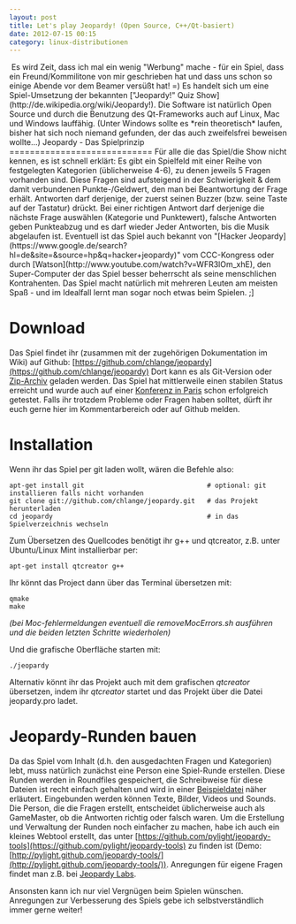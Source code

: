 ```yaml
---
layout: post
title: Let's play Jeopardy! (Open Source, C++/Qt-basiert)
date: 2012-07-15 00:15
category: linux-distributionen
---
```

<img src="{{site.url}}/images/blog/icon.png" class="lefticon" alt="" />
Es wird Zeit, dass ich mal ein wenig "Werbung" mache - für ein Spiel, dass ein Freund/Kommilitone von mir geschrieben hat und dass uns schon so einige Abende vor dem Beamer versüßt hat! =) Es handelt sich um eine Spiel-Umsetzung der bekannten ["Jeopardy!" Quiz Show](http://de.wikipedia.org/wiki/Jeopardy!). Die Software ist natürlich Open Source und durch die Benutzung des Qt-Frameworks auch auf Linux, Mac und Windows lauffähig. (Unter Windows sollte es *rein theoretisch* laufen, bisher hat sich noch niemand gefunden, der das auch zweifelsfrei beweisen wollte...)
<!--more-->
Jeopardy - Das Spielprinzip
============================
Für alle die das Spiel/die Show nicht kennen, es ist schnell erklärt: Es gibt ein Spielfeld mit einer Reihe von festgelegten Kategorien (üblicherweise 4-6), zu denen jeweils 5 Fragen vorhanden sind. Diese Fragen sind aufsteigend in der Schwierigkeit & dem damit verbundenen Punkte-/Geldwert, den man bei Beantwortung der Frage erhält. Antworten darf derjenige, der zuerst seinen Buzzer (bzw. seine Taste auf der Tastatur) drückt. Bei einer richtigen Antwort darf derjenige die nächste Frage auswählen (Kategorie und Punktewert), falsche Antworten geben Punkteabzug und es darf wieder Jeder Antworten, bis die Musik abgelaufen ist. Eventuell ist das Spiel auch bekannt von "[Hacker Jeopardy](https://www.google.de/search?hl=de&site=&source=hp&q=hacker+jeopardy)" vom CCC-Kongress oder durch [Watson](http://www.youtube.com/watch?v=WFR3lOm_xhE), den Super-Computer der das Spiel besser beherrscht als seine menschlichen Kontrahenten.
Das Spiel macht natürlich mit mehreren Leuten am meisten Spaß - und im Idealfall lernt man sogar noch etwas beim Spielen. ;]

Download
========
Das Spiel findet ihr (zusammen mit der zugehörigen Dokumentation im Wiki) auf Github:
[https://github.com/chlange/jeopardy](https://github.com/chlange/jeopardy)
Dort kann es als Git-Version oder [Zip-Archiv](https://github.com/chlange/jeopardy/tags) geladen werden. Das Spiel hat mittlerweile einen stabilen Status erreicht und wurde auch auf einer [Konferenz in Paris](http://www.youtube.com/watch?v=y6qF6n3erRY) schon erfolgreich getestet. Falls ihr trotzdem Probleme oder Fragen haben solltet, dürft ihr euch gerne hier im Kommentarbereich oder auf Github melden.

Installation
=============
Wenn ihr das Spiel per git laden wollt, wären die Befehle also:

	apt-get install git                               # optional: git installieren falls nicht vorhanden
	git clone git://github.com/chlange/jeopardy.git   # das Projekt herunterladen
	cd jeopardy                                       # in das Spielverzeichnis wechseln
	
Zum Übersetzen des Quellcodes benötigt ihr g++ und qtcreator, z.B. unter Ubuntu/Linux Mint installierbar per:

	apt-get install qtcreator g++
	
Ihr könnt das Project dann über das Terminal übersetzen mit:

	qmake
	make
	
*(bei Moc-fehlermeldungen eventuell die removeMocErrors.sh ausführen und die beiden letzten Schritte wiederholen)*

Und die grafische Oberfläche starten mit:

	./jeopardy

Alternativ könnt ihr das Projekt auch mit dem grafischen *qtcreator* übersetzen, indem ihr *qtcreator* startet und das Projekt über die Datei jeopardy.pro ladet.


Jeopardy-Runden bauen
======================
Da das Spiel vom Inhalt (d.h. den ausgedachten Fragen und Kategorien) lebt, muss natürlich zunächst eine Person eine Spiel-Runde erstellen. Diese Runden werden in Roundfiles gespeichert, die Schreibweise für diese Dateien ist recht einfach gehalten und wird in einer [Beispieldatei](https://github.com/chlange/jeopardy/blob/master/answers/1.jrf) näher erläutert. Eingebunden werden können Texte, Bilder, Videos und Sounds. Die Person, die die Fragen erstellt, entscheidet üblicherweise auch als GameMaster, ob die Antworten richtig oder falsch waren. Um die Erstellung und Verwaltung der Runden noch einfacher zu machen, habe ich auch ein kleines Webtool erstellt, das unter [https://github.com/pylight/jeopardy-tools](https://github.com/pylight/jeopardy-tools) zu finden ist (Demo: [http://pylight.github.com/jeopardy-tools/](http://pylight.github.com/jeopardy-tools/)). Anregungen für eigene Fragen findet man z.B. bei [Jeopardy Labs](http://jeopardylabs.com/browse/).

Ansonsten kann ich nur viel Vergnügen beim Spielen wünschen. Anregungen zur Verbesserung des Spiels gebe ich selbstverständlich immer gerne weiter!

